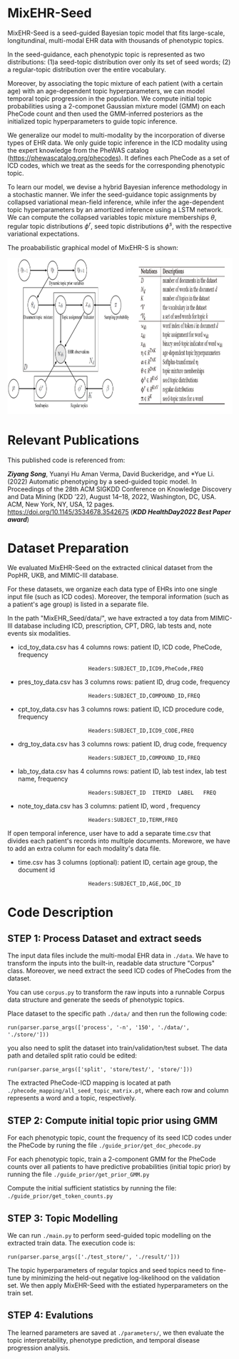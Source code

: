 # MixEHR-Seed

MixEHR-Seed is a seed-guided Bayesian topic model that fits large-scale, longitundinal, multi-modal EHR data with thousands of phenotypic topics. 

In the seed-guidance, each phenotypic topic is represented as two distributions: (1)a seed-topic distribution over only its set of seed words;
(2) a regular-topic distribution over the entire vocabulary.

Moreover, by associating the topic mixture of each patient (with a certain age) with an age-dependent topic hyperparameters, we can model temporal topic progression in the population. We compute initial topic probabilities using a 2-componet Gaussian mixture model (GMM) on each PheCode count and then used the GMM-inferred posteriors as the initialized topic hyperparameters to guide topic inference.

We generalize our model to multi-modality by the incorporation of diverse types of EHR data. We only guide topic inference in the ICD modality using the expert knowledge from the PheWAS catalog (https://phewascatalog.org/phecodes). It defines each PheCode as a set of ICD codes, which we treat as the seeds for the corresponding phenotypic topic.

To learn our model, we devise a hybrid Bayesian inference methodology in a stochastic manner. We infer the seed-guidance topic assignments by collapsed variational mean-field inference, while infer the age-dependent topic hyperparameters by an amortized inference using a LSTM network. We can compute the collapsed variables
topic mixture memberships $\theta$, regular topic distributions 
$\phi^{r}$, seed topic distributions $\phi^{s}$, with the respective variational expectations.

The proababilistic graphical model of MixEHR-S is shown:

<img src="https://github.com/li-lab-mcgill/MixEHR-Seed/blob/main/figures/PGM.jpg" width="920" height="350">


# Relevant Publications

This published code is referenced from: 

***Ziyang Song***, Yuanyi Hu Aman Verma, David Buckeridge, and *Yue Li. (2022) Automatic phenotyping by a seed-guided topic model. In Proceedings of the 28th ACM SIGKDD Conference on Knowledge Discovery and Data Mining (KDD ’22), August 14–18, 2022, Washington, DC, USA. ACM, New York, NY, USA, 12 pages. https://doi.org/10.1145/3534678.3542675 (***KDD HealthDay2022 Best Paper award***)



# Dataset Preparation

We evaluated MixEHR-Seed on the extracted clinical dataset from the PopHR, UKB, and MIMIC-III database. 

For these datasets, we organize each data type of EHRs into one single input file (such as ICD codes). Moreover, the temporal information (such as a patient's age group) is listed in a separate file. 
 
In the path "MixEHR_Seed/data/", we have extracted a toy data from MIMIC-III database including ICD, prescription, CPT, DRG, lab tests and, note events six modalities.

- icd_toy_data.csv has 4 columns rows: patient ID, ICD code, PheCode, frequency

                            Headers:SUBJECT_ID,ICD9,PheCode,FREQ

- pres_toy_data.csv has 3 columns rows: patient ID, drug code, frequency

                            Headers:SUBJECT_ID,COMPOUND_ID,FREQ
			    
- cpt_toy_data.csv has 3 columns rows: patient ID, ICD procedure code, frequency

                            Headers:SUBJECT_ID,ICD9_CODE,FREQ

- drg_toy_data.csv has 3 columns rows: patient ID, drug code, frequency

                            Headers:SUBJECT_ID,COMPOUND_ID,FREQ
			    
- lab_toy_data.csv has 4 columns rows: patient ID, lab test index, lab test name, frequency

                            Headers:SUBJECT_ID	ITEMID	LABEL	FREQ
			   
- note_toy_data.csv has 3 columns: patient ID, word , frequency

                            Headers:SUBJECT_ID,TERM,FREQ

If open temporal inference, user have to add a separate time.csv that divides each patient's records into multiple documents. Morewore, we have to add an extra column for each modality's data file. 

- time.csv has 3 columns (optional): patient ID, certain age group, the document id 

                            Headers:SUBJECT_ID,AGE,DOC_ID     
              
# Code Description

## STEP 1: Process Dataset and extract seeds

The input data files include the multi-modal EHR data in `./data`. We have to transform the inputs into the built-in, readable data structure "Corpus" class. Moreover, we need extract the seed ICD codes of PheCodes from the dataset.

You can use `corpus.py` to transform the raw inputs into a runnable Corpus data structure and generate the seeds of phenotypic topics. 

Place dataset to the specific path `./data/` and then run the following code:

    run(parser.parse_args(['process', '-n', '150', './data/', './store/']))
    
you also need to split the dataset into train/validation/test subset. The data path and detailed split ratio could be edited:
    
    run(parser.parse_args(['split', 'store/test/', 'store/']))
	
The extracted PheCode-ICD mapping is located at path `./phecode_mapping/all_seed_topic_matrix.pt`, where each row and column represents a word and a topic, respectively.


## STEP 2: Compute initial topic prior using GMM

For each phenotypic topic, count the frequency of its seed ICD codes under the PheCode by runing the file `./guide_prior/get_doc_phecode.py`

For each phenotypic topic, train a 2-component GMM for the PheCode counts over all patients to have predictive probabilities (initial topic prior) by running the file `./guide_prior/get_prior_GMM.py`

Compute the initial sufficient statistics by running the file: `./guide_prior/get_token_counts.py`

## STEP 3: Topic Modelling

We can run `./main.py` to perform seed-guided topic modelling on the extracted train data. 
The execution code is:

    run(parser.parse_args(['./test_store/', './result/']))
    
The topic hyperparameters of regular topics and seed topics need to fine-tune by minimizing the held-out negative log-likelihood on the validation set. We then apply MixEHR-Seed with the estiated hyperparameters on the train set. 
 

## STEP 4: Evalutions

The learned parameters are saved at `./parameters/`, we then evaluate the topic interpretability, phenotype prediction, and temporal disease progression analysis. 
    






